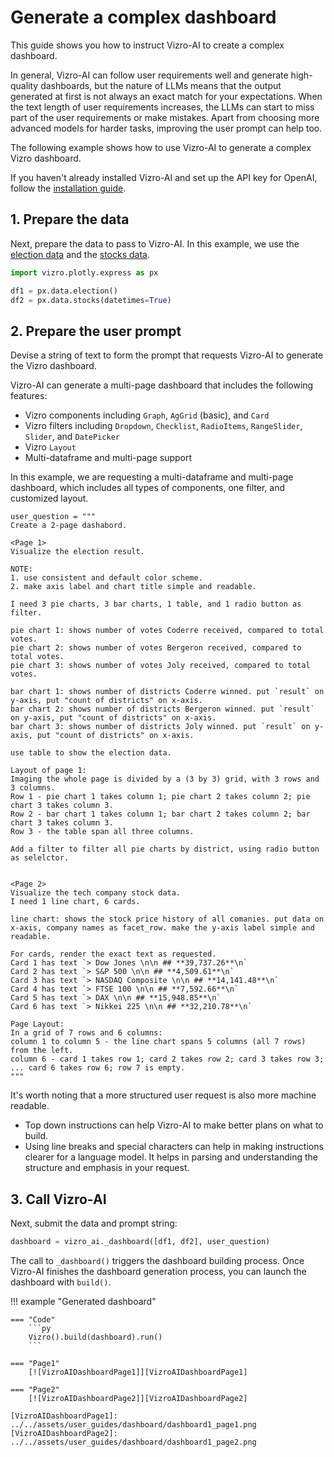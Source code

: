 # Generate a complex dashboard

This guide shows you how to instruct Vizro-AI to create a complex dashboard.

In general, Vizro-AI can follow user requirements well and generate high-quality dashboards, but the nature of LLMs means that the output generated at first is not always an exact match for your expectations. When the text length of user requirements increases, the LLMs can start to miss part of the user requirements or make mistakes. Apart from choosing more advanced models for harder tasks, improving the user prompt can help too.

The following example shows how to use Vizro-AI to generate a complex Vizro dashboard.

If you haven't already installed Vizro-AI and set up the API key for OpenAI, follow the [installation guide](../user-guides/install.md).

## 1. Prepare the data
Next, prepare the data to pass to Vizro-AI. In this example, we use the [election data](https://plotly.com/python-api-reference/generated/plotly.express.data.html#plotly.express.data.election) and the [stocks data](https://plotly.com/python-api-reference/generated/plotly.express.data.html#plotly.express.data.stocks).

```py
import vizro.plotly.express as px

df1 = px.data.election()
df2 = px.data.stocks(datetimes=True)
```


## 2. Prepare the user prompt

Devise a string of text to form the prompt that requests Vizro-AI to generate the Vizro dashboard.

Vizro-AI can generate a multi-page dashboard that includes the following features:

- Vizro components including `Graph`, `AgGrid` (basic), and `Card`
- Vizro filters including `Dropdown`, `Checklist`, `RadioItems`, `RangeSlider`, `Slider`, and `DatePicker`
- Vizro `Layout`
- Multi-dataframe and multi-page support

In this example, we are requesting a multi-dataframe and multi-page dashboard, which includes all types of components, one filter, and customized layout.

```text
user_question = """
Create a 2-page dashabord.

<Page 1>
Visualize the election result.

NOTE:
1. use consistent and default color scheme.
2. make axis label and chart title simple and readable.

I need 3 pie charts, 3 bar charts, 1 table, and 1 radio button as filter.

pie chart 1: shows number of votes Coderre received, compared to total votes.
pie chart 2: shows number of votes Bergeron received, compared to total votes.
pie chart 3: shows number of votes Joly received, compared to total votes.

bar chart 1: shows number of districts Coderre winned. put `result` on y-axis, put "count of districts" on x-axis.
bar chart 2: shows number of districts Bergeron winned. put `result` on y-axis, put "count of districts" on x-axis.
bar chart 3: shows number of districts Joly winned. put `result` on y-axis, put "count of districts" on x-axis.

use table to show the election data.

Layout of page 1:
Imaging the whole page is divided by a (3 by 3) grid, with 3 rows and 3 columns.
Row 1 - pie chart 1 takes column 1; pie chart 2 takes column 2; pie chart 3 takes column 3.
Row 2 - bar chart 1 takes column 1; bar chart 2 takes column 2; bar chart 3 takes column 3.
Row 3 - the table span all three columns.

Add a filter to filter all pie charts by district, using radio button as selelctor.


<Page 2>
Visualize the tech company stock data.
I need 1 line chart, 6 cards.

line chart: shows the stock price history of all comanies. put data on x-axis, company names as facet_row. make the y-axis label simple and readable.

For cards, render the exact text as requested.
Card 1 has text `> Dow Jones \n\n ## **39,737.26**\n`
Card 2 has text `> S&P 500 \n\n ## **4,509.61**\n`
Card 3 has text `> NASDAQ Composite \n\n ## **14,141.48**\n`
Card 4 has text `> FTSE 100 \n\n ## **7,592.66**\n`
Card 5 has text `> DAX \n\n ## **15,948.85**\n`
Card 6 has text `> Nikkei 225 \n\n ## **32,210.78**\n`

Page Layout:
In a grid of 7 rows and 6 columns:
column 1 to column 5 - the line chart spans 5 columns (all 7 rows) from the left.
column 6 - card 1 takes row 1; card 2 takes row 2; card 3 takes row 3; ... card 6 takes row 6; row 7 is empty.
"""
```

It's worth noting that a more structured user request is also more machine readable.

- Top down instructions can help Vizro-AI to make better plans on what to build.
- Using line breaks and special characters can help in making instructions clearer for a language model. It helps in parsing and understanding the structure and emphasis in your request.

## 3. Call Vizro-AI

Next, submit the data and prompt string:

```py
dashboard = vizro_ai._dashboard([df1, df2], user_question)
```

The call to `_dashboard()` triggers the dashboard building process. Once Vizro-AI finishes the dashboard generation process, you can launch the dashboard with `build()`.

!!! example "Generated dashboard"

    === "Code"
        ```py
        Vizro().build(dashboard).run()
        ```

    === "Page1"
        [![VizroAIDashboardPage1]][VizroAIDashboardPage1]

    === "Page2"
        [![VizroAIDashboardPage2]][VizroAIDashboardPage2]

    [VizroAIDashboardPage1]: ../../assets/user_guides/dashboard/dashboard1_page1.png
    [VizroAIDashboardPage2]: ../../assets/user_guides/dashboard/dashboard1_page2.png
